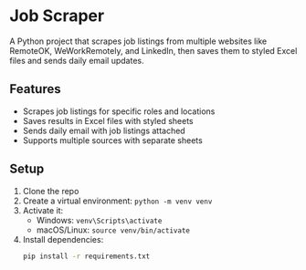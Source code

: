 # Job Scraper

A Python project that scrapes job listings from multiple websites like RemoteOK, WeWorkRemotely, and LinkedIn, then saves them to styled Excel files and sends daily email updates.

## Features

- Scrapes job listings for specific roles and locations
- Saves results in Excel files with styled sheets
- Sends daily email with job listings attached
- Supports multiple sources with separate sheets

## Setup

1. Clone the repo
2. Create a virtual environment: `python -m venv venv`
3. Activate it:  
   - Windows: `venv\Scripts\activate`  
   - macOS/Linux: `source venv/bin/activate`
4. Install dependencies:  
   ```bash
   pip install -r requirements.txt
